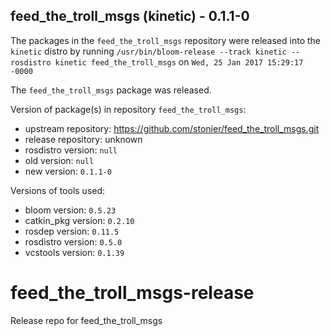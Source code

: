 ## feed_the_troll_msgs (kinetic) - 0.1.1-0

The packages in the `feed_the_troll_msgs` repository were released into the `kinetic` distro by running `/usr/bin/bloom-release --track kinetic --rosdistro kinetic feed_the_troll_msgs` on `Wed, 25 Jan 2017 15:29:17 -0000`

The `feed_the_troll_msgs` package was released.

Version of package(s) in repository `feed_the_troll_msgs`:

- upstream repository: https://github.com/stonier/feed_the_troll_msgs.git
- release repository: unknown
- rosdistro version: `null`
- old version: `null`
- new version: `0.1.1-0`

Versions of tools used:

- bloom version: `0.5.23`
- catkin_pkg version: `0.2.10`
- rosdep version: `0.11.5`
- rosdistro version: `0.5.0`
- vcstools version: `0.1.39`


# feed_the_troll_msgs-release
Release repo for feed_the_troll_msgs
